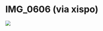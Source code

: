 <!--
id: 21767000
link: http://tumblr.atmos.org/post/21767000/img-0606-via-xispo
slug: img-0606-via-xispo
date: Sun Dec 16 2007 19:52:25 GMT-0800 (PST)
publish: 2007-12-016
tags: 
title: IMG_0606 (via xispo)
-->


IMG_0606 (via xispo)
====================

![](http://31.media.tumblr.com/ZyX8Upfyn322ry72PwNRj0Si_400.jpg)

